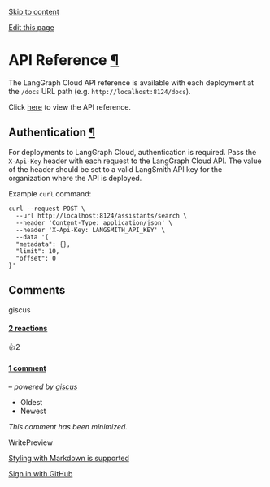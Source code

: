 [Skip to content](https://langchain-ai.github.io/langgraph/cloud/reference/api/api_ref/#api-reference)

[Edit this page](https://github.com/langchain-ai/langgraph/edit/main/docs/docs/cloud/reference/api/api_ref.md "Edit this page")

# API Reference [¶](https://langchain-ai.github.io/langgraph/cloud/reference/api/api_ref/\#api-reference "Permanent link")

The LangGraph Cloud API reference is available with each deployment at the `/docs` URL path (e.g. `http://localhost:8124/docs`).

Click [here](https://langchain-ai.github.io/langgraph/cloud/reference/api/api_ref.html) to view the API reference.

## Authentication [¶](https://langchain-ai.github.io/langgraph/cloud/reference/api/api_ref/\#authentication "Permanent link")

For deployments to LangGraph Cloud, authentication is required. Pass the `X-Api-Key` header with each request to the LangGraph Cloud API. The value of the header should be set to a valid LangSmith API key for the organization where the API is deployed.

Example `curl` command:

```md-code__content
curl --request POST \
  --url http://localhost:8124/assistants/search \
  --header 'Content-Type: application/json' \
  --header 'X-Api-Key: LANGSMITH_API_KEY' \
  --data '{
  "metadata": {},
  "limit": 10,
  "offset": 0
}'

```

## Comments

giscus

#### [2 reactions](https://github.com/langchain-ai/langgraph/discussions/2074)

👍2

#### [1 comment](https://github.com/langchain-ai/langgraph/discussions/2074)

_– powered by [giscus](https://giscus.app/)_

- Oldest
- Newest

_This comment has been minimized._

WritePreview

[Styling with Markdown is supported](https://guides.github.com/features/mastering-markdown/ "Styling with Markdown is supported")

[Sign in with GitHub](https://giscus.app/api/oauth/authorize?redirect_uri=https%3A%2F%2Flangchain-ai.github.io%2Flanggraph%2Fcloud%2Freference%2Fapi%2Fapi_ref%2F)